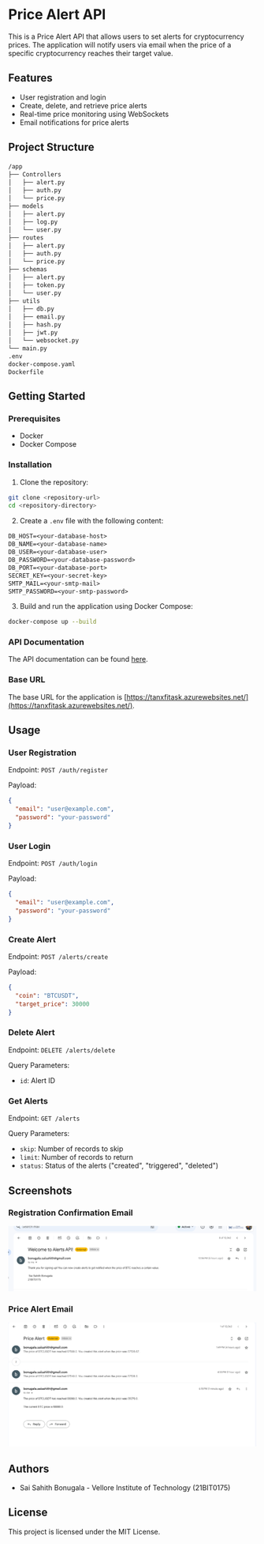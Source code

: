 # Price Alert API

This is a Price Alert API that allows users to set alerts for cryptocurrency prices. The application will notify users via email when the price of a specific cryptocurrency reaches their target value.

## Features

- User registration and login
- Create, delete, and retrieve price alerts
- Real-time price monitoring using WebSockets
- Email notifications for price alerts

## Project Structure

```
/app
├── Controllers
│   ├── alert.py
│   ├── auth.py
│   └── price.py
├── models
│   ├── alert.py
│   ├── log.py
│   └── user.py
├── routes
│   ├── alert.py
│   ├── auth.py
│   └── price.py
├── schemas
│   ├── alert.py
│   ├── token.py
│   └── user.py
├── utils
│   ├── db.py
│   ├── email.py
│   ├── hash.py
│   ├── jwt.py
│   └── websocket.py
└── main.py
.env
docker-compose.yaml
Dockerfile
```

## Getting Started

### Prerequisites

- Docker
- Docker Compose

### Installation

1. Clone the repository:

```bash
git clone <repository-url>
cd <repository-directory>
```

2. Create a `.env` file with the following content:

```
DB_HOST=<your-database-host>
DB_NAME=<your-database-name>
DB_USER=<your-database-user>
DB_PASSWORD=<your-database-password>
DB_PORT=<your-database-port>
SECRET_KEY=<your-secret-key>
SMTP_MAIL=<your-smtp-mail>
SMTP_PASSWORD=<your-smtp-password>
```

3. Build and run the application using Docker Compose:

```bash
docker-compose up --build
```

### API Documentation

The API documentation can be found [here](https://documenter.getpostman.com/view/31915650/2sA3kaByXC).

### Base URL

The base URL for the application is [https://tanxfitask.azurewebsites.net/](https://tanxfitask.azurewebsites.net/).

## Usage

### User Registration

Endpoint: `POST /auth/register`

Payload:

```json
{
  "email": "user@example.com",
  "password": "your-password"
}
```

### User Login

Endpoint: `POST /auth/login`

Payload:

```json
{
  "email": "user@example.com",
  "password": "your-password"
}
```

### Create Alert

Endpoint: `POST /alerts/create`

Payload:

```json
{
  "coin": "BTCUSDT",
  "target_price": 30000
}
```

### Delete Alert

Endpoint: `DELETE /alerts/delete`

Query Parameters:

- `id`: Alert ID

### Get Alerts

Endpoint: `GET /alerts`

Query Parameters:

- `skip`: Number of records to skip
- `limit`: Number of records to return
- `status`: Status of the alerts ("created", "triggered", "deleted")

## Screenshots

### Registration Confirmation Email

![Registration Confirmation Email](images/Registration%20Confirmation%20Mail.png)

### Price Alert Email

![Price Alert Email](images/Price%20Alert.png)

## Authors

- Sai Sahith Bonugala - Vellore Institute of Technology (21BIT0175)

## License

This project is licensed under the MIT License.
